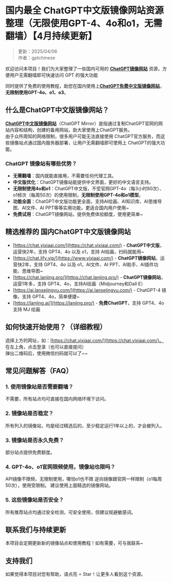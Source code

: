 # 国内最全 ChatGPT中文版镜像网站资源整理（无限使用GPT-4、4o和o1，无需翻墙）【4月持续更新】

> 更新：2025/04/06   
> 作者：gptchinese     

欢迎访问本项目！我们为大家整理了一些国内可用的 [**ChatGPT镜像网站**](https://chat.yixiaai.com) 资源，方便用户无需翻墙即可快速访问 GPT 的强大功能

同时提供了免费的使用教程，助您在国内使用上[**ChatGPT免费中文版镜像网站**](https://chat.lanjing.pro)，**无限制使用GPT-4o、o1、o3**。

## 什么是ChatGPT中文版镜像网站？

[**ChatGPT中文版镜像网站**](https://chat.yixiaai.com)（ChatGPT Mirror）是指通过复制ChatGPT官网的网站内容和结构，创建的备用网站，助大家使用上ChatGPT服务。   
由于众所周知的网络限制，很多用户可能无法直接使用 ChatGPT官方服务，而这些镜像站点通过国内服务器部署，让用户无需翻墙即可使用上 ChatGPT的强大功能。

### ChatGPT 镜像站有哪些优势？

- **无需翻墙**：国内就能直接用，不需要任何代理工具。
- **中文版优化**：ChatGPT镜像站能提供中文界面，更好的中文语言支持。
- **无限制使用4o和o1**：ChatGPT中文版，不受官网GPT-4o（每3小时80次）、o1频次（每周50次）的使用限制，**无限制使用GPT-4o和o1模型**。
- **功能全面**：ChatGPT中文版功能更全面，支持AI绘画、AI知识库、AI思维导图、AI文件、AI PPT等等实用功能，更适合国内用户使用~
- **免费试用**：ChatGPT镜像网站，提供免费体验额度，使用更简单~

## 精选推荐的 国内ChatGPT中文版镜像网站

- [https://chat.yixiaai.com/](https://chat.yixiaai.com/) - **ChatGPT中文版**，运营快2年，支持 GPT4、4o 以及 o1，支持 AI绘画，扫码就能用~
- [https://chat.lify.vip/](https://www.yixiaai.com/) - **ChatGPT镜像网站**，运营快2年，支持 GPT4、4o 以及 o1，AI文件、AI PPT、AI助手、AI插件功能、思维导图~
- [https://chat.lanjing.pro/](https://chat.lanjing.pro/) - **ChatGPT镜像网站**，运营1年多，支持 GPT4、4o，支持AI绘画（Midjourney和Dall·E）
- [https://ai.lansejingyu.com/](https://ai.lansejingyu.com/) - ChatGPT-4 镜像，支持 GPT4、4o，简单便捷~
- [https://lanjing.ai/](https://lanjing.pro/) - **免费ChatGPT**，支持 GPT4、4o 支持 MJ 绘画

## 如何快速开始使用？（详细教程）

选择上方的网址，如：[https://chat.yixiaai.com/](https://chat.yixiaai.com/)。<br />
在左上角，点击登录（也可以直接提问）<br />
弹出二维码后，使用微信扫码就可以了~~<br />

## 常见问题解答（FAQ）
### 1. 使用镜像站是否需要翻墙？
  不需要，所有站点均可直接在国内网络环境下访问。

### 2. 镜像站是否稳定？
  所有列入的镜像站，均是经过精选后的，至少稳定运行1年以上的，才会被列入。

### 3. 镜像站是否永久免费？
  部分站点提供免费额度。

### 4. GPT-4o、o1官网限频使用，镜像站也限吗？
  API镜像不限频，无限制使用，哪怕o1也不限   逆向镜像跟官网一样限制（o1每周50次），使用受限制。   建议使用上面精选的镜像网站。

### 5. 这些镜像站是否安全？
  所有推荐站点均通过安全检测，可安全使用，但建议规避敏感词。

## 联系我们与持续更新
本项目会定期更新新的镜像站点和使用教程！如有需要，可与我联系~

## 支持我们
如果觉得本项目对您有帮助，请点亮 ⭐ Star！让更多人看到这个资源。
